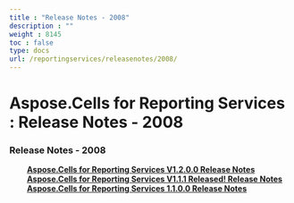 ```yaml
---
title : "Release Notes - 2008" 
description : "" 
weight : 8145 
toc : false
type: docs
url: /reportingservices/releasenotes/2008/
---
```


# Aspose.Cells for Reporting Services : Release Notes - 2008


### Release Notes - 2008

&nbsp;&nbsp;&nbsp;&nbsp;&nbsp;&nbsp;&nbsp;&nbsp;[**Aspose.Cells for Reporting Services V1.2.0.0 Release Notes**](https://docs2.aspose.com/cells/reportingservices/releasenotes/2008/aspose.cells+for+reporting+services+v1.2.0.0+release+notes)    
&nbsp;&nbsp;&nbsp;&nbsp;&nbsp;&nbsp;&nbsp;&nbsp;[**Aspose.Cells for Reporting Services V1.1.1 Released! Release Notes**](https://docs2.aspose.com/cells/reportingservices/releasenotes/2008/aspose.cells+for+reporting+services+v1.1.1+released!+release+notes)    
&nbsp;&nbsp;&nbsp;&nbsp;&nbsp;&nbsp;&nbsp;&nbsp;[**Aspose.Cells for Reporting Services 1.1.0.0 Release Notes**](https://docs2.aspose.com/cells/reportingservices/releasenotes/2008/aspose.cells+for+reporting+services+1.1.0.0+release+notes)    


           

